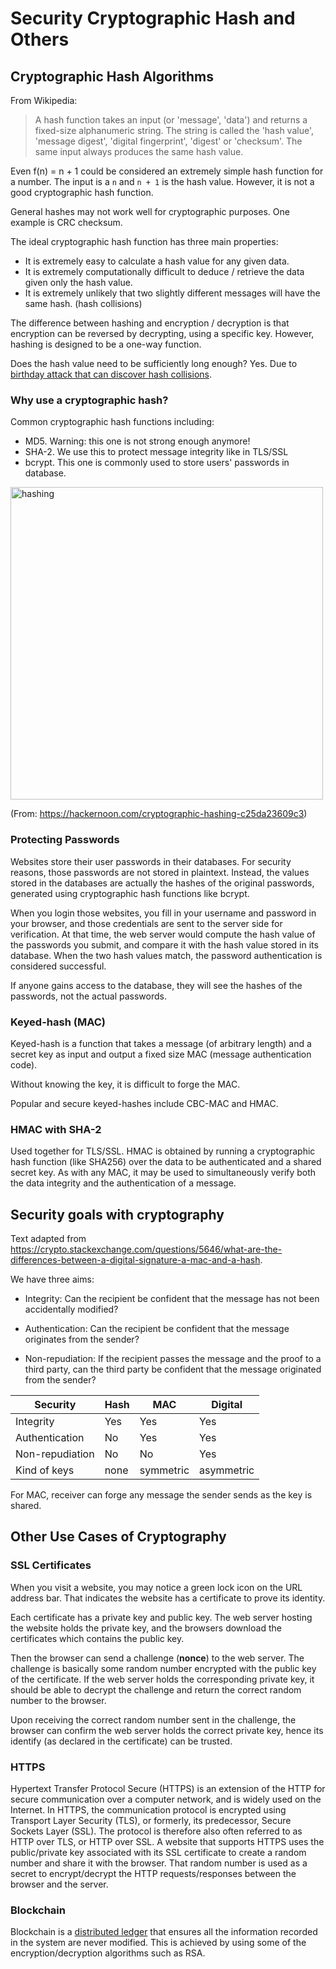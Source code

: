 # Security Cryptographic Hash and Others

## Cryptographic Hash Algorithms

From Wikipedia:

> A hash function takes an input (or 'message', 'data') and returns a fixed-size alphanumeric string. The string is called the 'hash value', 'message digest', 'digital fingerprint', 'digest' or 'checksum'. The same input always produces the same hash value.

Even f(n) = n + 1 could be considered an extremely simple hash function for a number. The input is a `n` and `n + 1` is the hash value. However, it is not a good cryptographic hash function.

General hashes may not work well for cryptographic purposes. One example is CRC checksum.

The ideal cryptographic hash function has three main properties:

- It is extremely easy to calculate a hash value for any given data.
- It is extremely computationally difficult to deduce / retrieve the data given only the hash value.
- It is extremely unlikely that two slightly different messages will have the same hash. (hash collisions)

The difference between hashing and encryption / decryption is that encryption can be reversed by decrypting, using a specific key. However, hashing is designed to be a one-way function.

Does the hash value need to be sufficiently long enough? Yes. Due to [birthday attack that can discover hash collisions](https://www.youtube.com/watch?v=-SQq0vfzrrg).

### Why use a cryptographic hash?

Common cryptographic hash functions including:

- MD5. Warning: this one is not strong enough anymore!
- SHA-2. We use this to protect message integrity like in TLS/SSL
- bcrypt. This one is commonly used to store users' passwords in database.

<img src="backend-web-development/_media/hashing.png" alt="hashing" width="500"/>

(From: https://hackernoon.com/cryptographic-hashing-c25da23609c3)

### Protecting Passwords

Websites store their user passwords in their databases. For security reasons, those passwords are not stored in plaintext. Instead, the values stored in the databases are actually the hashes of the original passwords, generated using cryptographic hash functions like bcrypt.

When you login those websites, you fill in your username and password in your browser, and those credentials are sent to the server side for verification. At that time, the web server would compute the hash value of the passwords you submit, and compare it with the hash value stored in its database. When the two hash values match, the password authentication is considered successful.

If anyone gains access to the database, they will see the hashes of the passwords, not the actual passwords.

### Keyed-hash (MAC)

Keyed-hash is a function that takes a message (of arbitrary length) and a secret key as input and output a fixed size MAC (message authentication code).

Without knowing the key, it is difficult to forge the MAC.

Popular and secure keyed-hashes include CBC-MAC and HMAC.

### HMAC with SHA-2

Used together for TLS/SSL.
HMAC is obtained by running a cryptographic hash function (like SHA256) over the data to be authenticated and a shared secret key. As with any MAC, it may be used to simultaneously verify both the data integrity and the authentication of a message.

## Security goals with cryptography

Text adapted from https://crypto.stackexchange.com/questions/5646/what-are-the-differences-between-a-digital-signature-a-mac-and-a-hash.

We have three aims:

- Integrity: Can the recipient be confident that the message has not been accidentally modified?

- Authentication: Can the recipient be confident that the message originates from the sender?

- Non-repudiation: If the recipient passes the message and the proof to a third party, can the third party be confident that the message originated from the sender?

| Security        | Hash | MAC       | Digital    |
| --------------- | ---- | --------- | ---------- |
| Integrity       | Yes  | Yes       | Yes        |
| Authentication  | No   | Yes       | Yes        |
| Non-repudiation | No   | No        | Yes        |
| Kind of keys    | none | symmetric | asymmetric |

For MAC, receiver can forge any message the sender sends as the key is shared.

## Other Use Cases of Cryptography

### SSL Certificates

When you visit a website, you may notice a green lock icon on the URL address bar. That indicates the website has a certificate to prove its identity.

Each certificate has a private key and public key. The web server hosting the website holds the private key, and the browsers download the certificates which contains the public key.

Then the browser can send a challenge (**nonce**) to the web server. The challenge is basically some random number encrypted with the public key of the certificate. If the web server holds the corresponding private key, it should be able to decrypt the challenge and return the correct random number to the browser.

Upon receiving the correct random number sent in the challenge, the browser can confirm the web server holds the correct private key, hence its identify (as declared in the certificate) can be trusted.

### HTTPS

Hypertext Transfer Protocol Secure (HTTPS) is an extension of the HTTP for secure communication over a computer network, and is widely used on the Internet. In HTTPS, the communication protocol is encrypted using Transport Layer Security (TLS), or formerly, its predecessor, Secure Sockets Layer (SSL). The protocol is therefore also often referred to as HTTP over TLS, or HTTP over SSL.
A website that supports HTTPS uses the public/private key associated with its SSL certificate to create a random number and share it with the browser. That random number is used as a secret to encrypt/decrypt the HTTP requests/responses between the browser and the server.

### Blockchain

Blockchain is a [distributed ledger](https://medium.com/@vijay.betigiri/blockchain-explained-like-im-5-yrs-5f04b91b059c) that ensures all the information recorded in the system are never modified. This is achieved by using some of the encryption/decryption algorithms such as RSA.
